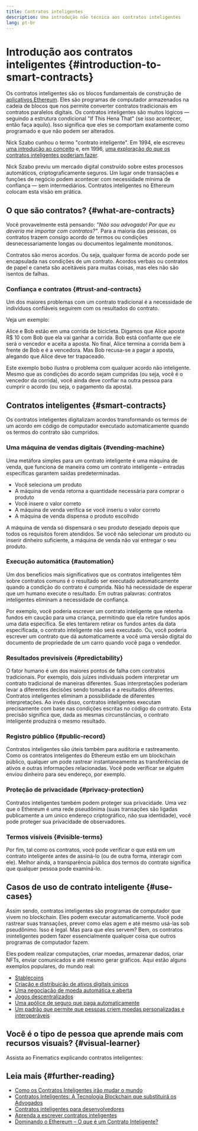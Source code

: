 ```yaml
---
title: Contratos inteligentes
description: Uma introdução não técnica aos contratos inteligentes
lang: pt-br
---
```


# Introdução aos contratos inteligentes {#introduction-to-smart-contracts}

Os contratos inteligentes são os blocos fundamentais de construção de [aplicativos Ethereum](/dapps/). Eles são programas de computador armazenados na cadeia de blocos que nos permite converter contratos tradicionais em contratos paralelos digitais. Os contratos inteligentes são muitos lógicos — seguindo a estrutura condicional "If This Hena That" (se isso acontecer, então faça aquilo). Isso significa que eles se comportam exatamente como programado e que não podem ser alterados.

Nick Szabo cunhou o termo "contrato inteligente". Em 1994, ele escreveu [uma introdução ao conceito](https://www.fon.hum.uva.nl/rob/Courses/InformationInSpeech/CDROM/Literature/LOTwinterschool2006/szabo.best.vwh.net/smart.contracts.html) e, em 1996, [uma exploração do que os contratos inteligentes poderiam fazer](https://www.fon.hum.uva.nl/rob/Courses/InformationInSpeech/CDROM/Literature/LOTwinterschool2006/szabo.best.vwh.net/smart_contracts_2.html).

Nick Szabo previu um mercado digital construído sobre estes processos automáticos, criptograficamente seguros. Um lugar onde transações e funções de negócio podem acontecer com necessidade mínima de confiança — sem intermediários. Contratos inteligentes no Ethereum colocam esta visão em prática.

## O que são contratos? {#what-are-contracts}

Você provavelmente está pensando: _"Não sou advogado! Por que eu deveria me importar com contratos?"_. Para a maioria das pessoas, os contratos trazem consigo acordo de termos ou condições desnecessariamente longas ou documentos legalmente monótonos.

Contratos são meros acordos. Ou seja, qualquer forma de acordo pode ser encapsulada nas condições de um contrato. Acordos verbais ou contratos de papel e caneta são aceitáveis para muitas coisas, mas eles não são isentos de falhas.

### Confiança e contratos {#trust-and-contracts}

Um dos maiores problemas com um contrato tradicional é a necessidade de indivíduos confiáveis seguirem com os resultados do contrato.

Veja um exemplo:

Alice e Bob estão em uma corrida de bicicleta. Digamos que Alice aposte R$ 10 com Bob que ela vai ganhar a corrida. Bob está confiante que ele será o vencedor e aceita a aposta. No final, Alice termina a corrida bem à frente de Bob e é a vencedora. Mas Bob recusa-se a pagar a aposta, alegando que Alice deve ter trapaceado.

Este exemplo bobo ilustra o problema com qualquer acordo não inteligente. Mesmo que as condições do acordo sejam cumpridas (ou seja, você é o vencedor da corrida), você ainda deve confiar na outra pessoa para cumprir o acordo (ou seja, o pagamento da aposta).

## Contratos inteligentes {#smart-contracts}

Os contratos inteligentes digitalizam acordos transformando os termos de um acordo em código de computador executado automaticamente quando os termos do contrato são cumpridos.

### Uma máquina de vendas digitais {#vending-machine}

Uma metáfora simples para um contrato inteligente é uma máquina de venda, que funciona de maneira como um contrato inteligente – entradas específicas garantem saídas predeterminadas.

- Você seleciona um produto
- A máquina de venda retorna a quantidade necessária para comprar o produto
- Você insere o valor correto
- A máquina de venda verifica se você inseriu o valor correto
- A máquina de venda dispensa o produto escolhido

A máquina de venda só dispensará o seu produto desejado depois que todos os requisitos forem atendidos. Se você não selecionar um produto ou inserir dinheiro suficiente, a máquina de venda não vai entregar o seu produto.

### Execução automática {#automation}

Um dos benefícios mais significativos que os contratos inteligentes têm sobre contratos comuns é o resultado ser executado automaticamente quando a condição do contrato é cumprida. Não há necessidade de esperar que um humano execute o resultado. Em outras palavras: contratos inteligentes eliminam a necessidade de confiança.

Por exemplo, você poderia escrever um contrato inteligente que retenha fundos em caução para uma criança, permitindo que ela retire fundos após uma data específica. Se eles tentarem retirar os fundos antes da data especificada, o contrato inteligente não será executado. Ou, você poderia escrever um contrato que dá automaticamente a você uma versão digital do documento de propriedade de um carro quando você paga o vendedor.

### Resultados previsíveis {#predictability}

O fator humano é um dos maiores pontos de falha com contratos tradicionais. Por exemplo, dois juízes individuais podem interpretar um contrato tradicional de maneiras diferentes. Suas interpretações poderiam levar a diferentes decisões sendo tomadas e a resultados diferentes. Contratos inteligentes eliminam a possibilidade de diferentes interpretações. Ao invés disso, contratos inteligentes executam precisamente com base nas condições escritas no código do contrato. Esta precisão significa que, dada as mesmas circunstâncias, o contrato inteligente produzirá o mesmo resultado.

### Registro público {#public-record}

Contratos inteligentes são úteis também para auditoria e rastreamento. Como os contratos inteligentes do Ethereum estão em um blockchain público, qualquer um pode rastrear instantaneamente as transferências de ativos e outras informações relacionadas. Você pode verificar se alguém enviou dinheiro para seu endereço, por exemplo.

### Proteção de privacidade {#privacy-protection}

Contratos inteligentes também podem proteger sua privacidade. Uma vez que o Ethereum é uma rede pseudônima (suas transações são ligadas publicamente a um único endereço criptográfico, não sua identidade), você pode proteger sua privacidade de observadores.

### Termos visíveis {#visible-terms}

Por fim, tal como os contratos, você pode verificar o que está em um contrato inteligente antes de assiná-lo (ou de outra forma, interagir com ele). Melhor ainda, a transparência pública dos termos do contrato significa que qualquer pessoa pode examiná-lo.

## Casos de uso de contrato inteligente {#use-cases}

Assim sendo, contratos inteligentes são programas de computador que vivem no blockchain. Eles podem executar automaticamente. Você pode rastrear suas transações, prever como elas agem e até mesmo usá-las sob pseudônimo. Isso é legal. Mas para que eles servem? Bem, os contratos ininteligentes podem fazer essencialmente qualquer coisa que outros programas de computador fazem.

Eles podem realizar computações, criar moedas, armazenar dados, criar NFTs, enviar comunicados e até mesmo gerar gráficos. Aqui estão alguns exemplos populares, do mundo real:

- [Stablecoins](/stablecoins/)
- [Criação e distribuição de ativos digitais únicos](/nft/)
- [Uma negociação de moeda automática e aberta](/get-eth/#dex)
- [Jogos descentralizados](/dapps/?category=gaming)
- [Uma apólice de seguro que paga automaticamente](https://etherisc.com/)
- [Um padrão que permite que pessoas criem moedas personalizadas e interoperáveis](/developers/docs/standards/tokens/)

## Você é o tipo de pessoa que aprende mais com recursos visuais? {#visual-learner}

Assista ao Finematics explicando contratos inteligentes:

<YouTube id="pWGLtjG-F5c" />

## Leia mais {#further-reading}

- [Como os Contratos Inteligentes irão mudar o mundo](https://www.youtube.com/watch?v=pA6CGuXEKtQ)
- [Contratos Inteligentes: A Tecnologia Blockchain que substituirá os Advogados](https://blockgeeks.com/guides/smart-contracts/)
- [Contratos inteligentes para desenvolvedores](/developers/docs/smart-contracts/)
- [Aprenda a escrever contratos inteligentes](/developers/learning-tools/)
- [Dominando o Ethereum – O que é um Contrato Inteligente?](https://github.com/ethereumbook/ethereumbook/blob/develop/07smart-contracts-solidity.asciidoc#what-is-a-smart-contract)
